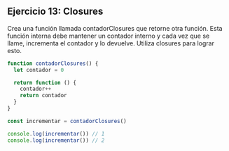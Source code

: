 ## Ejercicio 13: Closures

Crea una función llamada contadorClosures que retorne otra función. Esta función interna debe mantener un contador interno y cada vez que se llame, incrementa el contador y lo devuelve. Utiliza closures para lograr esto.

```javascript
function contadorClosures() {
  let contador = 0

  return function () {
    contador++
    return contador
  }
}

const incrementar = contadorClosures()

console.log(incrementar()) // 1
console.log(incrementar()) // 2
```
